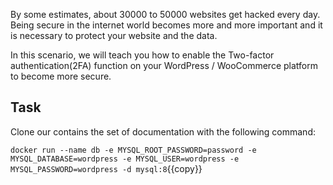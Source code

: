 By some estimates, about 30000 to 50000 websites get hacked every day. Being secure in the internet world becomes more and more important and it is necessary to protect your website and the data.

In this scenario, we will teach you how to enable the Two-factor authentication(2FA) function on your WordPress / WooCommerce platform to become more secure.

## Task

Clone our contains the set of documentation with the following command:

`docker run --name db -e MYSQL_ROOT_PASSWORD=password -e MYSQL_DATABASE=wordpress -e MYSQL_USER=wordpress -e MYSQL_PASSWORD=wordpress -d mysql:8`{{copy}}
